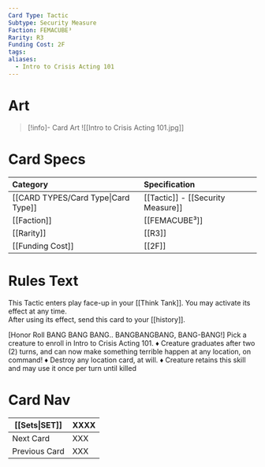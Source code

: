 ```yaml
---
Card Type: Tactic
Subtype: Security Measure
Faction: FEMACUBE³
Rarity: R3
Funding Cost: 2F
tags: 
aliases:
  - Intro to Crisis Acting 101
---
```

# Art

> [!info]- Card Art
> ![[Intro to Crisis Acting 101.jpg]]

# Card Specs

| Category | Specification| 
| :--- | :--- |
| [[CARD TYPES/Card Type\|Card Type]] | [[Tactic]] - [[Security Measure]] |
| [[Faction]] | [[FEMACUBE³]] |  
| [[Rarity]] | [[R3]] |  
| [[Funding Cost]] | [[2F]] |  

# Rules Text  

This Tactic enters play face-up in your [[Think Tank]]. 
You may activate its effect at any time.  
After using its effect, send this card to your [[history]].  

[Honor Roll BANG BANG BANG.. BANGBANGBANG, BANG-BANG!] 
Pick a creature to enroll in Intro to Crisis Acting 101.
♦ Creature graduates after two (2) turns, and can now make something terrible happen at any location, on command!
♦ Destroy any location card, at will.
♦ Creature retains this skill and may use it once per turn until killed

# Card Nav

| [[Sets\|SET]]           | XXXX |
| ------------- | ------------------------------ |
| Next Card     | XXX |
| Previous Card | XXX |


